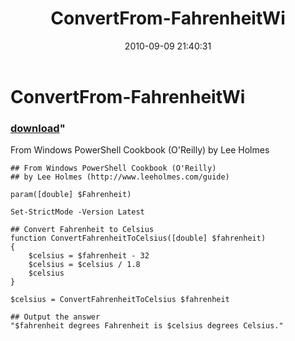 ﻿---
pid:            2135
parent:         0
children:       
poster:         Lee Holmes
title:          ConvertFrom-FahrenheitWi
date:           2010-09-09 21:40:31
format:         posh
---

# ConvertFrom-FahrenheitWi

### [download](2135.ps1)"

From Windows PowerShell Cookbook (O'Reilly) by Lee Holmes

```posh
## From Windows PowerShell Cookbook (O'Reilly)
## by Lee Holmes (http://www.leeholmes.com/guide)

param([double] $Fahrenheit)

Set-StrictMode -Version Latest

## Convert Fahrenheit to Celsius
function ConvertFahrenheitToCelsius([double] $fahrenheit)
{
    $celsius = $fahrenheit - 32
    $celsius = $celsius / 1.8
    $celsius
}

$celsius = ConvertFahrenheitToCelsius $fahrenheit

## Output the answer
"$fahrenheit degrees Fahrenheit is $celsius degrees Celsius."
```
